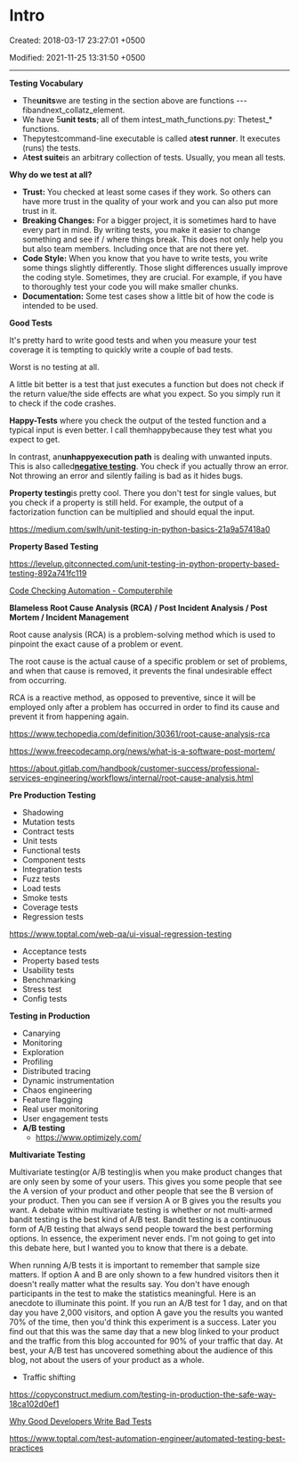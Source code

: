 # Intro

Created: 2018-03-17 23:27:01 +0500

Modified: 2021-11-25 13:31:50 +0500

---

**Testing Vocabulary**
-   The**units**we are testing in the section above are functions ---fibandnext_collatz_element.
-   We have 5**unit tests**; all of them intest_math_functions.py: Thetest_* functions.
-   Thepytestcommand-line executable is called a**test runner**. It executes (runs) the tests.
-   A**test suite**is an arbitrary collection of tests. Usually, you mean all tests.



**Why do we test at all?**
-   **Trust:** You checked at least some cases if they work. So others can have more trust in the quality of your work and you can also put more trust in it.
-   **Breaking Changes:** For a bigger project, it is sometimes hard to have every part in mind. By writing tests, you make it easier to change something and see if / where things break. This does not only help you but also team members. Including once that are not there yet.
-   **Code Style:** When you know that you have to write tests, you write some things slightly differently. Those slight differences usually improve the coding style. Sometimes, they are crucial. For example, if you have to thoroughly test your code you will make smaller chunks.
-   **Documentation:** Some test cases show a little bit of how the code is intended to be used.



**Good Tests**

It's pretty hard to write good tests and when you measure your test coverage it is tempting to quickly write a couple of bad tests.



Worst is no testing at all.



A little bit better is a test that just executes a function but does not check if the return value/the side effects are what you expect. So you simply run it to check if the code crashes.



**Happy-Tests** where you check the output of the tested function and a typical input is even better. I call themhappybecause they test what you expect to get.



In contrast, an**unhappyexecution path** is dealing with unwanted inputs. This is also called[**negative testing**](https://en.wikipedia.org/wiki/Negative_testing). You check if you actually throw an error. Not throwing an error and silently failing is bad as it hides bugs.



**Property testing**is pretty cool. There you don't test for single values, but you check if a property is still held. For example, the output of a factorization function can be multiplied and should equal the input.



<https://medium.com/swlh/unit-testing-in-python-basics-21a9a57418a0>



**Property Based Testing**

<https://levelup.gitconnected.com/unit-testing-in-python-property-based-testing-892a741fc119>

[Code Checking Automation - Computerphile](https://www.youtube.com/watch?v=AfaNEebCDos)



**Blameless Root Cause Analysis (RCA) / Post Incident Analysis / Post Mortem / Incident Management**

Root cause analysis (RCA) is a problem-solving method which is used to pinpoint the exact cause of a problem or event.



The root cause is the actual cause of a specific problem or set of problems, and when that cause is removed, it prevents the final undesirable effect from occurring.



RCA is a reactive method, as opposed to preventive, since it will be employed only after a problem has occurred in order to find its cause and prevent it from happening again.



<https://www.techopedia.com/definition/30361/root-cause-analysis-rca>

<https://www.freecodecamp.org/news/what-is-a-software-post-mortem/>

<https://about.gitlab.com/handbook/customer-success/professional-services-engineering/workflows/internal/root-cause-analysis.html>



**Pre Production Testing**
-   Shadowing
-   Mutation tests
-   Contract tests
-   Unit tests
-   Functional tests
-   Component tests
-   Integration tests
-   Fuzz tests
-   Load tests
-   Smoke tests
-   Coverage tests
-   Regression tests

<https://www.toptal.com/web-qa/ui-visual-regression-testing>
-   Acceptance tests
-   Property based tests
-   Usability tests
-   Benchmarking
-   Stress test
-   Config tests



**Testing in Production**
-   Canarying
-   Monitoring
-   Exploration
-   Profiling
-   Distributed tracing
-   Dynamic instrumentation
-   Chaos engineering
-   Feature flagging
-   Real user monitoring
-   User engagement tests
-   **A/B testing**
    -   <https://www.optimizely.com/>



**Multivariate Testing**

Multivariate testing(or A/B testing)is when you make product changes that are only seen by some of your users. This gives you some people that see the A version of your product and other people that see the B version of your product. Then you can see if version A or B gives you the results you want. A debate within multivariate testing is whether or not multi-armed bandit testing is the best kind of A/B test. Bandit testing is a continuous form of A/B testing that always send people toward the best performing options. In essence, the experiment never ends. I'm not going to get into this debate here, but I wanted you to know that there is a debate.



When running A/B tests it is important to remember that sample size matters. If option A and B are only shown to a few hundred visitors then it doesn't really matter what the results say. You don't have enough participants in the test to make the statistics meaningful. Here is an anecdote to illuminate this point. If you run an A/B test for 1 day, and on that day you have 2,000 visitors, and option A gave you the results you wanted 70% of the time, then you'd think this experiment is a success. Later you find out that this was the same day that a new blog linked to your product and the traffic from this blog accounted for 90% of your traffic that day. At best, your A/B test has uncovered something about the audience of this blog, not about the users of your product as a whole.


-   Traffic shifting



<https://copyconstruct.medium.com/testing-in-production-the-safe-way-18ca102d0ef1>

[Why Good Developers Write Bad Tests](https://www.youtube.com/watch?v=oO-FMAdjY68)

<https://www.toptal.com/test-automation-engineer/automated-testing-best-practices>
